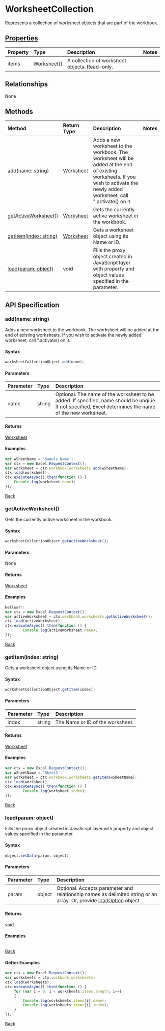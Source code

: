 # WorksheetCollection

Represents a collection of worksheet objects that are part of the workbook.

## [Properties](#getter-examples)
| Property       | Type    |Description|Notes |
|:---------------|:--------|:----------|:-----|
|items|[Worksheet[]](worksheet.md)|A collection of worksheet objects. Read-only.||

## Relationships
None


## Methods

| Method           | Return Type    |Description|Notes |
|:---------------|:--------|:----------|:-----|
|[add(name: string)](#addname-string)|[Worksheet](worksheet.md)|Adds a new worksheet to the workbook. The worksheet will be added at the end of existing worksheets. If you wish to activate the newly added worksheet, call ".activate() on it.||
|[getActiveWorksheet()](#getactiveworksheet)|[Worksheet](worksheet.md)|Gets the currently active worksheet in the workbook.||
|[getItem(index: string)](#getitemindex-string)|[Worksheet](worksheet.md)|Gets a worksheet object using its Name or ID.||
|[load(param: object)](#loadparam-object)|void|Fills the proxy object created in JavaScript layer with property and object values specified in the parameter.||

## API Specification

### add(name: string)
Adds a new worksheet to the workbook. The worksheet will be added at the end of existing worksheets. If you wish to activate the newly added worksheet, call ".activate() on it.

#### Syntax
```js
worksheetCollectionObject.add(name);
```

#### Parameters
| Parameter       | Type    |Description|
|:---------------|:--------|:----------|
|name|string|Optional. The name of the worksheet to be added. If specified, name should be unqiue. If not specified, Excel determines the name of the new worksheet.|

#### Returns
[Worksheet](worksheet.md)

#### Examples

```js
var wSheetName = 'Sample Name';
var ctx = new Excel.RequestContext();
var worksheet = ctx.workbook.worksheets.add(wSheetName);
ctx.load(worksheet);
ctx.executeAsync().then(function () {
	Console.log(worksheet.name);
});
```


[Back](#methods)

### getActiveWorksheet()
Gets the currently active worksheet in the workbook.

#### Syntax
```js
worksheetCollectionObject.getActiveWorksheet();
```

#### Parameters
None

#### Returns
[Worksheet](worksheet.md)

#### Examples

```js
hellow!!!
var ctx = new Excel.RequestContext(); 
var activeWorksheet = ctx.workbook.worksheets.getActiveWorksheet();
ctx.load(activeWorksheet);
ctx.executeAsync().then(function () {
		Console.log(activeWorksheet.name);
});
```


[Back](#methods)

### getItem(index: string)
Gets a worksheet object using its Name or ID.

#### Syntax
```js
worksheetCollectionObject.getItem(index);
```

#### Parameters
| Parameter       | Type    |Description|
|:---------------|:--------|:----------|
|index|string|The Name or ID of the worksheet.|

#### Returns
[Worksheet](worksheet.md)

#### Examples

```js
var ctx = new Excel.RequestContext();
var wSheetName = 'Sheet1'; 
var worksheet = ctx.workbook.worksheets.getItem(wSheetName);
ctx.load(worksheet);
ctx.executeAsync().then(function () {
		Console.log(worksheet.index);
});
```


[Back](#methods)

### load(param: object)
Fills the proxy object created in JavaScript layer with property and object values specified in the parameter.

#### Syntax
```js
object.setData(param: object);
```

#### Parameters
| Parameter       | Type    |Description|
|:---------------|:--------|:----------|
|param|object|Optional. Accepts parameter and relationship names as delimited string or an array. Or, provide [loadOption](loadoption.md) object.|

#### Returns
void

#### Examples
```js

```

[Back](#methods)

#### Getter Examples


```js
var ctx = new Excel.RequestContext();
var worksheets = ctx.workbook.worksheets;
ctx.load(worksheets);
ctx.executeAsync().then(function () {
	for (var i = 0; i < worksheets.items.length; i++)
	{
		Console.log(worksheets.items[i].name);
		Console.log(worksheets.items[i].index);
	}
});
```

[Back](#properties)
